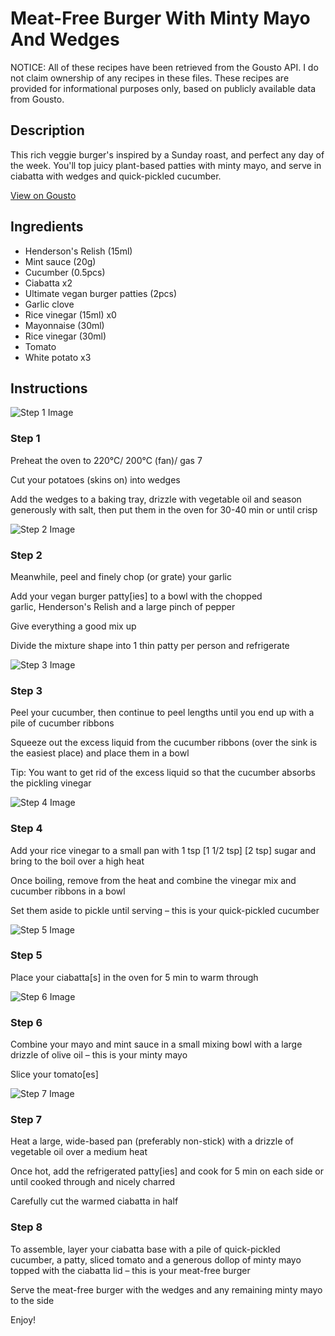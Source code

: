 # Meat-Free Burger With Minty Mayo And Wedges

NOTICE: All of these recipes have been retrieved from the Gousto API. I do not claim ownership of any recipes in these files. These recipes are provided for informational purposes only, based on publicly available data from Gousto.

## Description

This rich veggie burger's inspired by a Sunday roast, and perfect any day of the week. You'll top juicy plant-based patties with minty mayo, and serve in ciabatta with wedges and quick-pickled cucumber. 

[View on Gousto](https://www.gousto.co.uk/recipes/cookbook/meat-free-burger-with-minty-mayo-chips)

## Ingredients

- Henderson's Relish (15ml)
- Mint sauce (20g)
- Cucumber (0.5pcs)
- Ciabatta x2
- Ultimate vegan burger patties (2pcs)
- Garlic clove
- Rice vinegar (15ml) x0
- Mayonnaise (30ml)
- Rice vinegar (30ml)
- Tomato
- White potato x3

## Instructions

![Step 1 Image](https://production-media.gousto.co.uk/cms/recipe-step-image/step-1-1618840093812-x200.jpg)

### Step 1

Preheat the oven to 220°C/ 200°C (fan)/ gas 7

Cut your potatoes (skins on) into wedges

Add the wedges to a baking tray, drizzle with vegetable oil and season generously with salt, then put them in the oven for 30-40 min or until crisp

![Step 2 Image](https://production-media.gousto.co.uk/cms/recipe-step-image/step-2-1618840098637-x200.jpg)

### Step 2

Meanwhile, peel and finely chop (or grate) your garlic

Add your vegan burger patty[ies] to a bowl with the chopped garlic, Henderson's Relish and a large pinch of pepper

Give everything a good mix up

Divide the mixture shape into 1 thin patty per person and refrigerate

![Step 3 Image](https://production-media.gousto.co.uk/cms/recipe-step-image/step-3-1618840103354-x200.jpg)

### Step 3

Peel your cucumber, then continue to peel lengths until you end up with a pile of cucumber ribbons

Squeeze out the excess liquid from the cucumber ribbons (over the sink is the easiest place) and place them in a bowl

Tip: You want to get rid of the excess liquid so that the cucumber absorbs the pickling vinegar

![Step 4 Image](https://production-media.gousto.co.uk/cms/recipe-step-image/step-4-1618840110029-x200.jpg)

### Step 4

Add your rice vinegar to a small pan with 1 tsp <span class="text-purple">[1 1/2 tsp]</span> <span class="text-danger">[2 tsp]</span> sugar and bring to the boil over a high heat

Once boiling, remove from the heat and combine the vinegar mix and cucumber ribbons in a bowl

Set them aside to pickle until serving – this is your quick-pickled cucumber

![Step 5 Image](https://production-media.gousto.co.uk/cms/recipe-step-image/Step-5-1618840115035-x200.jpg)

### Step 5

Place your ciabatta[s] in the oven for 5 min to warm through

![Step 6 Image](https://production-media.gousto.co.uk/cms/recipe-step-image/step-6-1618840118293-x200.jpg)

### Step 6

Combine your mayo and mint sauce in a small mixing bowl with a large drizzle of olive oil – this is your minty mayo

Slice your tomato[es]

![Step 7 Image](https://production-media.gousto.co.uk/cms/recipe-step-image/step-7-1618840123648-x200.jpg)

### Step 7

Heat a large, wide-based pan (preferably non-stick) with a drizzle of vegetable oil over a medium heat

Once hot, add the refrigerated patty[ies] and cook for 5 min on each side or until cooked through and nicely charred

Carefully cut the warmed ciabatta in half

### Step 8

To assemble, layer your ciabatta base with a pile of quick-pickled cucumber, a patty, sliced tomato and a generous dollop of minty mayo topped with the ciabatta lid – this is your meat-free burger

Serve the meat-free burger with the wedges and any remaining minty mayo to the side

Enjoy!

